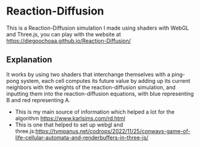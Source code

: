 # Reaction-Diffusion
This is a Reaction-Diffusion simulation I made using shaders with WebGL and Three.js, you can play with the website at https://diegoochoaa.github.io/Reaction-Diffusion/

## Explanation

It works by using two shaders that interchange themselves with a ping-pong system, 
each cell computes its future value by adding up its current neighbors with the weights of the reaction-diffusion simulation, 
and inputting them into the reaction-diffusion equations, with blue representing B and red representing A.

 - This is my main source of information which helped a lot for the algorithm https://www.karlsims.com/rd.html 
 - This is one that helped to set up webgl and three.js:https://tympanus.net/codrops/2022/11/25/conways-game-of-life-cellular-automata-and-renderbuffers-in-three-js/




